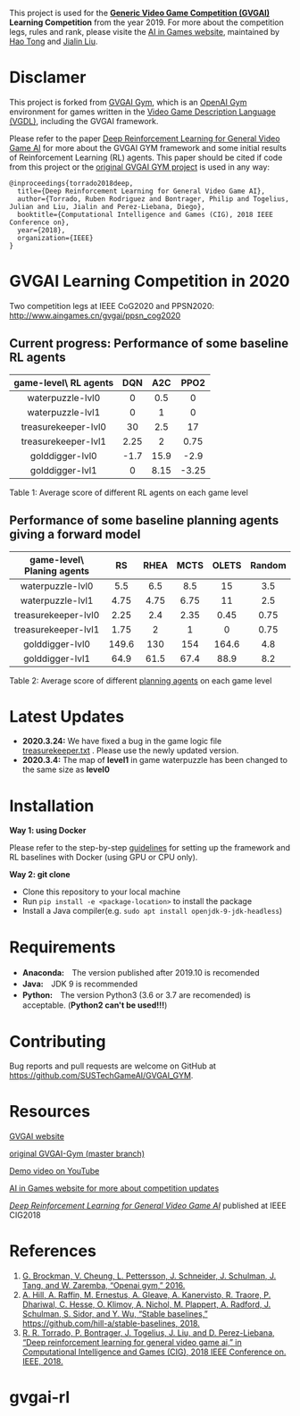 This project is used for the **[Generic Video Game Competition (GVGAI)](http://www.gvgai.net/) Learning Competition** from the year 2019. For more about the competition legs, rules and rank, please visite the [AI in Games website](http://www.aingames.cn/), maintained by [Hao Tong](https://github.com/HawkTom) and [Jialin Liu](https://github.com/ljialin). 

# Disclamer

This project is forked from [GVGAI Gym](https://github.com/rubenrtorrado/GVGAI_GYM), which is an [OpenAI Gym](gym.openai.com) environment for games written in the [Video Game Description Language (VGDL)](http://www.gvgai.net/vgdl.php), including the GVGAI framework. 

Please refer to the paper [Deep Reinforcement Learning for General Video Game AI](https://arxiv.org/abs/1806.02448) for more about the GVGAI GYM framework and some initial results of Reinforcement Learning (RL) agents. This paper should be cited if code from this project or the [original GVGAI GYM project](https://github.com/rubenrtorrado/GVGAI_GYM) is used in any way:

```
@inproceedings{torrado2018deep,
  title={Deep Reinforcement Learning for General Video Game AI},
  author={Torrado, Ruben Rodriguez and Bontrager, Philip and Togelius, Julian and Liu, Jialin and Perez-Liebana, Diego},
  booktitle={Computational Intelligence and Games (CIG), 2018 IEEE Conference on},
  year={2018},
  organization={IEEE}
}
```

# GVGAI Learning Competition in 2020

Two competition legs at IEEE CoG2020 and PPSN2020:
http://www.aingames.cn/gvgai/ppsn_cog2020

## Current progress: Performance of some baseline RL agents

 |game-level\ RL agents | DQN | A2C | PPO2|
 | :-----: | :-----: | :-----: | :-----: |
 |waterpuzzle-lvl0    | 0    |   0.5 | 0     |
 |waterpuzzle-lvl1    | 0    |   1   | 0     |
 |treasurekeeper-lvl0 | 30   |   2.5 | 17    |
 |treasurekeeper-lvl1 | 2.25 |   2   | 0.75  |
 |golddigger-lvl0     | -1.7 |  15.9 | -2.9  |
 |golddigger-lvl1     | 0    |  8.15 | -3.25 |

Table 1: Average score of different RL agents on each game level

## Performance of some baseline planning agents giving a forward model

 |game-level\ Planing agents | RS | RHEA | MCTS | OLETS | Random 
 | :-----: | :-----: | :-----: | :-----: | :-----: | :-----: |
 |waterpuzzle-lvl0    | 5.5    |   6.5   | 8.5     | 15    | 3.5  |
 |waterpuzzle-lvl1    | 4.75   |   4.75  | 6.75    | 11    | 2.5  |
 |treasurekeeper-lvl0 | 2.25   |   2.4   | 2.35    | 0.45  | 0.75 |
 |treasurekeeper-lvl1 | 1.75   |   2     | 1       | 0     | 0.75 |
 |golddigger-lvl0     | 149.6  |  130    | 154     | 164.6 | 4.8  |
 |golddigger-lvl1     | 64.9   |  61.5   | 67.4    | 88.9  | 8.2  |

Table 2: Average score of different [planning agents](https://github.com/rubenrtorrado/GVGAI_GYM/tree/master/gym_gvgai/envs/gvgai/src/tracks/singlePlayer/advanced) 
on each game level

# Latest Updates 

* **2020.3.24:**  We have fixed a bug in the game logic file [treasurekeeper.txt](https://github.com/SUSTechGameAI/GVGAI_GYM/blob/master/gym_gvgai/envs/games/treasurekeeper_v0/treasurekeeper.txt) . Please use the newly updated version. 
* **2020.3.4:**   The map of **level1** in game waterpuzzle has been changed to the same size as **level0**


# Installation

**Way 1: using Docker**

Please refer to the step-by-step [guidelines](https://github.com/SUSTechGameAI/GVGAI_GYM/blob/master/docs/Guidelines-Docker-GVGAI-RLbaselines.md) for setting up the framework and RL baselines with Docker (using GPU or CPU only).

**Way 2: git clone** 
  * Clone this repository to your local machine
  * Run ```pip install -e <package-location>``` to install the package
  * Install a Java compiler(e.g. ```sudo apt install openjdk-9-jdk-headless```)
  
# Requirements

* **Anaconda:**　The version published after 2019.10 is recomended 
* **Java:**　JDK 9 is recommended
* **Python:**　The version Python3 (3.6 or 3.7 are recomended) is acceptable. (**Python2 can't be used!!!**)

# Contributing

Bug reports and pull requests are welcome on GitHub at https://github.com/SUSTechGameAI/GVGAI_GYM.

# Resources

[GVGAI website](http://www.gvgai.net)

[original GVGAI-Gym (master branch)](https://github.com/rubenrtorrado/GVGAI_GYM) 

[Demo video on YouTube](https://youtu.be/O84KgRt6AJI)

[AI in Games website for more about competition updates](http://www.aingames.cn/#sources)

[*Deep Reinforcement Learning for General Video Game AI*](https://arxiv.org/abs/1806.02448) published at IEEE CIG2018

# References

1. [G. Brockman, V. Cheung, L. Pettersson, J. Schneider, J. Schulman, J. Tang, and W. Zaremba, “Openai gym,” 2016.](https://github.com/openai/gym)
2. [A. Hill, A. Raffin, M. Ernestus, A. Gleave, A. Kanervisto, R. Traore, P. Dhariwal, C. Hesse, O. Klimov, A. Nichol, M. Plappert, A. Radford, J. Schulman, S. Sidor, and Y. Wu, “Stable baselines,” https://github.com/hill-a/stable-baselines, 2018.](https://github.com/hill-a/stable-baselines)
3. [R. R. Torrado, P. Bontrager, J. Togelius, J. Liu, and D. Perez-Liebana, “Deep reinforcement learning for general video game ai,” in Computational Intelligence and Games (CIG), 2018 IEEE Conference on. IEEE,
   2018.](https://github.com/rubenrtorrado/GVGAI_GYM)
# gvgai-rl
